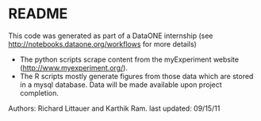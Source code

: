 # README
This code was generated as part of a DataONE internship (see http://notebooks.dataone.org/workflows for more details)

* The python scripts scrape content from the myExperiment website (http://www.myexperiment.org/).
* The R scripts mostly generate figures from those data which are stored in a mysql database. Data will be made available upon project completion.

Authors: Richard Littauer and Karthik Ram.
last updated: 09/15/11